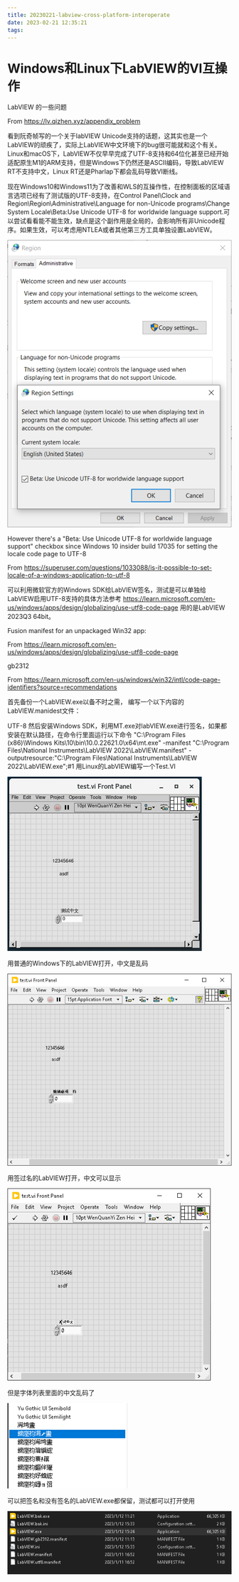 ```yaml
---
title: 20230221-labview-cross-platform-interoperate
date: 2023-02-21 12:35:21
tags:
---
```




# Windows和Linux下LabVIEW的VI互操作

LabVIEW 的一些问题

From <https://lv.qizhen.xyz/appendix_problem> 

看到阮奇帧写的一个关于labVIEW Unicode支持的话题，这其实也是一个LabVIEW的顽疾了，实际上LabVIEW中文环境下的bug很可能就和这个有关。
Linux和macOS下，LabVIEW不仅早早完成了UTF-8支持和64位化甚至已经开始适配原生M1的ARM支持，但是Windows下仍然还是ASCII编码，导致LabVIEW RT不支持中文，Linux RT还是Pharlap下都会乱码导致VI断线。



现在Windows10和Windows11为了改善和WLS的互操作性，在控制面板的区域语言选项已经有了测试版的UTF-8支持，在Control Panel\Clock and Region\Region\Administrative\Language for non-Unicode programs\Change System Locale\Beta:Use Unicode UTF-8 for worldwide language support.可以尝试看看能不能生效，缺点是这个副作用是全局的，会影响所有非Unicode程序。如果生效，可以考虑用NTLEA或者其他第三方工具单独设置LabVIEW。

![1676954407979](20230221-labview-cross-platform-interoperate.assets/1676954407979.png)




However there's a "Beta: Use Unicode UTF-8 for worldwide language support" checkbox since Windows 10 insider build 17035 for setting the locale code page to UTF-8

From <https://superuser.com/questions/1033088/is-it-possible-to-set-locale-of-a-windows-application-to-utf-8> 

可以利用微软官方的Windows SDK给LabVIEW签名，测试是可以单独给LabVIEW启用UTF-8支持的具体方法参考
https://learn.microsoft.com/en-us/windows/apps/design/globalizing/use-utf8-code-page
用的是LabVIEW 2023Q3 64bit。



Fusion manifest for an unpackaged Win32 app:

From <https://learn.microsoft.com/en-us/windows/apps/design/globalizing/use-utf8-code-page> 

gb2312

From <https://learn.microsoft.com/en-us/windows/win32/intl/code-page-identifiers?source=recommendations> 

首先备份一个LabVIEW.exe以备不时之需，
编写一个以下内容的LabVIEW.manidest文件：
<?xml version="1.0" encoding="UTF-8" standalone="yes"?>
<assembly manifestVersion="1.0" xmlns="urn:schemas-microsoft-com:asm.v1">
  <assemblyIdentity type="win32" name="..." version="6.0.0.0"/>
  <application>
    <windowsSettings>
      <activeCodePage xmlns="http://schemas.microsoft.com/SMI/2019/WindowsSettings">UTF-8</activeCodePage>
    </windowsSettings>
  </application>
</assembly>
然后安装Windows SDK，利用MT.exe对labVIEW.exe进行签名，如果都安装在默认路径，在命令行里面运行以下命令
"C:\Program Files (x86)\Windows Kits\10\bin\10.0.22621.0\x64\mt.exe" -manifest "C:\Program Files\National Instruments\LabVIEW 2022\LabVIEW.manifest" -outputresource:"C:\Program Files\National Instruments\LabVIEW 2022\LabVIEW.exe";#1
用Linux的LabVIEW编写一个Test.VI

![1676954492996](20230221-labview-cross-platform-interoperate.assets/1676954492996.png)

用普通的Windows下的LabVIEW打开，中文是乱码

![1676954512158](20230221-labview-cross-platform-interoperate.assets/1676954512158.png)



用签过名的LabVIEW打开，中文可以显示

![1676954528197](20230221-labview-cross-platform-interoperate.assets/1676954528197.png)



但是字体列表里面的中文乱码了



![1676954542172](20230221-labview-cross-platform-interoperate.assets/1676954542172.png)

可以把签名和没有签名的LabVIEW.exe都保留，测试都可以打开使用

![1676954554389](20230221-labview-cross-platform-interoperate.assets/1676954554389.png)